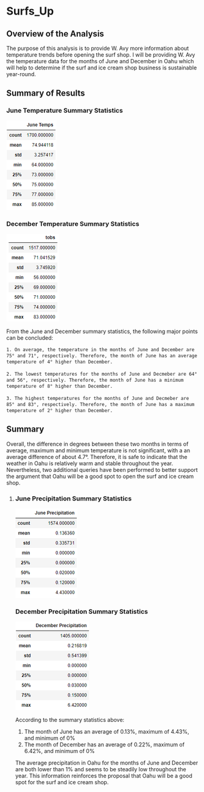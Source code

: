# Surfs_Up
## Overview of the Analysis
The purpose of this analysis is to provide W. Avy more information about temperature trends before opening the surf shop. I will be providing W. Avy the temperature data for the months of June and December in Oahu which will help to determine if the surf and ice cream shop business is sustainable year-round.

## Summary of Results
### June Temperature Summary Statistics
![june_summary_statistics](https://github.com/WTAN241/Surfs_Up/blob/main/Resources/june_summary_statistics.PNG)

### December Temperature Summary Statistics
![december_summary_statistics](https://github.com/WTAN241/Surfs_Up/blob/main/Resources/december_summary_statistics.PNG)

From the June and December summary statistics, the following major points can be concluded:
    
    1. On average, the temperature in the months of June and December are 75° and 71°, respectively. Therefore, the month of June has an average temperature of 4° higher than December.

    2. The lowest temperatures for the months of June and Decmeber are 64° and 56°, respectively. Therefore, the month of June has a minimum temperature of 8° higher than December.

    3. The highest temperatures for the months of June and Decmeber are 85° and 83°, respectively. Therefore, the month of June has a maximum temperature of 2° higher than December.

## Summary

Overall, the difference in degrees between these two months in terms of average, maximum and minimum temperature is not significant, with a an average difference of about 4.7°. Therefore, it is safe to indicate that the weather in Oahu is relatively warm and stable throughout the year. Nevertheless, two additional queries have been performed to better support the argument that Oahu will be a good spot to open the surf and ice cream shop.

1.
    ### June Precipitation Summary Statistics
    ![june_precipitation_summary_statistics](https://github.com/WTAN241/Surfs_Up/blob/main/Resources/june_precipitation_summary_statistics.PNG)

    ### December Precipitation Summary Statistics
    ![december_precipitation_summary_statistics](https://github.com/WTAN241/Surfs_Up/blob/main/Resources/december_precipitation_summary_statistics.PNG)

    According to the summary statistics above:

    1. The month of June has an average of 0.13%, maximum of 4.43%, and minimum of 0%
    2. The month of December has an average of 0.22%, maximum of 6.42%, and minimum of 0%

    The average precipitation in Oahu for the months of June and December are both lower than 1% and seems to be steadily low throughout the year. This information reinforces the proposal that Oahu will be a good spot for the surf and ice cream shop.

    
    



